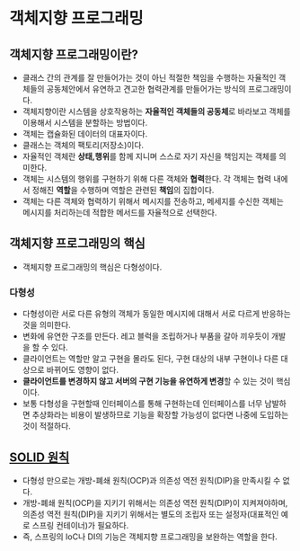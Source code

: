 # 객체지향 프로그래밍

## 객체지향 프로그래밍이란?
- 클래스 간의 관계를 잘 만들어가는 것이 아닌 적절한 책임을 수행하는 자율적인 객체들의 공동체안에서 유연하고 견고한 협력관계를 만들어가는 방식의 프로그래밍이다.
- 객체지향이란 시스템을 상호작용하는 **자율적인 객체들의 공동체**로 바라보고 객체를 이용해서 시스템을 분할하는 방법이다.
- 객체는 캡슐화된 데이터의 대표자이다.
- 클래스는 객체의 팩토리(저장소)이다. 
- 자율적인 객체란 **상태,행위**를 함께 지니며 스스로 자기 자신을 책임지는 객체를 의미한다.
- 객체는 시스템의 행위를 구현하기 위해 다른 객체와 **협력**한다. 각 객체는 협력 내에서 정해진 **역할**을 수행하며 역할은 관련된 **책임**의 집합이다.
- 객체는 다른 객체와 협력하기 위해서 메시지를 전송하고, 메세지를 수신한 객체는 메시지를 처리하는데 적합한 메서드를 자율적으로 선택한다.

## 객체지향 프로그래밍의 핵심
- 객체지향 프로그래밍의 핵심은 다형성이다.

### 다형성
- 다형성이란 서로 다른 유형의 객체가 동일한 메시지에 대해서 서로 다르게 반응하는 것을 의미한다.
- 변화에 유연한 구조를 만든다. 레고 블럭을 조립하거나 부품을 갈아 끼우듯이 개발을 할 수 있다.
- 클라이언트는 역할만 알고 구현을 몰라도 된다, 구현 대상의 내부 구현이나 다른 대상으로 바뀌어도 영향이 없다.
- **클라이언트를 변경하지 않고 서버의 구현 기능을 유연하게 변경**할 수 있는 것이 핵심이다.
- 보통 다형성을 구현할때 인터페이스를 통해 구현하는데 인터페이스를 너무 남발하면 추상화라는 비용이 발생하므로 기능을 확장할 가능성이 없다면 나중에 도입하는 것이 적절하다.

## [SOLID 원칙](https://github.com/leeyohan93/TIL/blob/master/java/%EC%A2%8B%EC%9D%80%EA%B0%9D%EC%B2%B4%EC%A7%80%ED%96%A5%EC%9D%985%EA%B0%80%EC%A7%80%EC%9B%90%EC%B9%99.md)
- 다형성 만으로는 개방-폐쇄 원칙(OCP)과 의존성 역전 원칙(DIP)을 만족시킬 수 없다.
- 개방-폐쇄 원칙(OCP)을 지키기 위해서는 의존성 역전 원칙(DIP)이 지켜져야하며,  
의존성 역전 원칙(DIP)을 지키기 위해서는 별도의 조립자 또는 설정자(대표적인 예로 스프링 컨테이너)가 필요하다.
- 즉, 스프링의 IoC나 DI의 기능은 객체지향 프로그래밍을 보완하는 역할을 한다.
